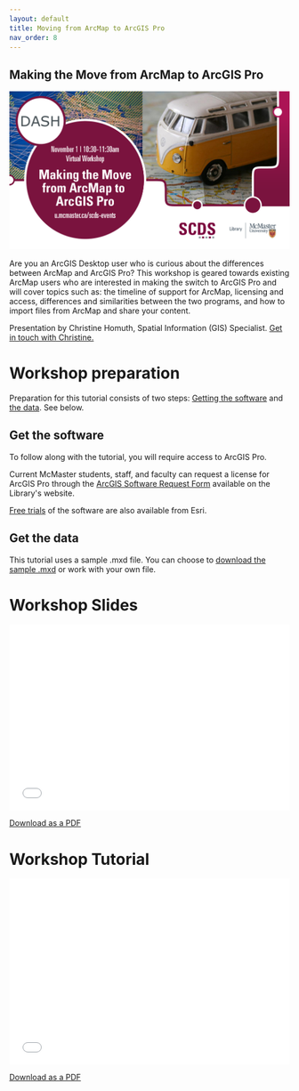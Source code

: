 ```yaml
---
layout: default
title: Moving from ArcMap to ArcGIS Pro
nav_order: 8
---
```


## Making the Move from ArcMap to ArcGIS Pro

<img src="assets/img/ArcMapArcPro.png" alt="Workshop Title Slide" width="720">

Are you an ArcGIS Desktop user who is curious about the differences between ArcMap and ArcGIS Pro? This workshop is geared towards existing ArcMap users who are interested in making the switch to ArcGIS Pro and will cover topics such as: the timeline of support for ArcMap, licensing and access, differences and similarities between the two programs, and how to import files from ArcMap and share your content. 

Presentation by Christine Homuth, Spatial Information (GIS) Specialist.
[Get in touch with Christine.](https://library.mcmaster.ca/homuth-christine)

# Workshop preparation 

Preparation for this tutorial consists of two steps: [Getting the software](#get-the-software) and [the data](#get-the-data). See below. 

## Get the software
To follow along with the tutorial, you will require access to ArcGIS Pro.

Current McMaster students, staff, and faculty can request a license for ArcGIS Pro through the [ArcGIS Software Request Form](https://library.mcmaster.ca/services/gis) available on the Library's website.

[Free trials](https://www.esri.com/en-us/arcgis/products/arcgis-pro/trial) of the software are also available from Esri.

## Get the data
This tutorial uses a sample .mxd file. You can choose to [download the sample .mxd](https://github.com/scds/dash-webinars/blob/main/assets/docs/ArcMap_to_ArcGISPro_MXD.zip) or work with your own file. 

# Workshop Slides

<div style="position:relative;padding-top:66.25%;">
<iframe src="//docs.google.com/viewer?url=https://github.com/scds/dash-webinars/raw/main/assets/docs/ArcMap-to-ArcGISPro-Slides.pdf?dl=0&hl=en_US&embedded=true" class="gde-frame" style="position:absolute;top:0;left:0;width:100%;height:100%;border:none;" scrolling="no"></iframe>
</div>

[Download as a PDF](https://github.com/scds/dash-webinars/blob/main/assets/docs/ArcMap-to-ArcGISPro-Slides.pdf)
<br>

# Workshop Tutorial

<div style="position:relative;padding-top:66.25%;">
<iframe src="//docs.google.com/viewer?url=https://github.com/scds/dash-webinars/raw/main/assets/docs/ArcMap-to-ArcGISPro-Tutorial.pdf?dl=0&hl=en_US&embedded=true" class="gde-frame" style="position:absolute;top:0;left:0;width:100%;height:100%;border:none;" scrolling="no"></iframe>
</div>

[Download as a PDF](https://github.com/scds/dash-webinars/blob/main/assets/docs/ArcMap-to-ArcGISPro-Tutorial.pdf)
<br>
